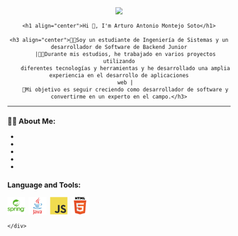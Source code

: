 <div id="header" align="center">
    <img src="https://media.giphy.com/media/qgQUggAC3Pfv687qPC/giphy.gif" width="400">

    <h1 align="center">Hi 👋, I'm Arturo Antonio Montejo Soto</h1>

    <h3 align="center">👨‍🎓Soy un estudiante de Ingeniería de Sistemas y un desarrollador de Software de Backend Junior
        |👨‍💻Durante mis estudios, he trabajado en varios proyectos utilizando
        diferentes tecnologías y herramientas y he desarrollado una amplia experiencia en el desarrollo de aplicaciones
        web |
        🎯Mi objetivo es seguir creciendo como desarrollador de software y convertirme en un experto en el campo.</h3>

</div>

---

### 👨‍💻 About Me:

-
-
-
-
-

<div align="left">
    <h3> Language and Tools:</h3>
    <div>
        <img src="https://github.com/devicons/devicon/blob/master/icons/spring/spring-original-wordmark.svg"
            title="Spring" width="40" height="40" />&nbsp;
        <img src="https://github.com/devicons/devicon/blob/master/icons/java/java-original-wordmark.svg" title="Java"
            width="40" height="40" />&nbsp;
        <img src="https://github.com/devicons/devicon/blob/master/icons/javascript/javascript-original.svg"
            title="JavaScript" width="40" height="40" />&nbsp;
        <img src="https://github.com/devicons/devicon/blob/master/icons/html5/html5-original-wordmark.svg"
            title="HTML" width="40" height="40" />&nbsp;

    </div>
</div>



